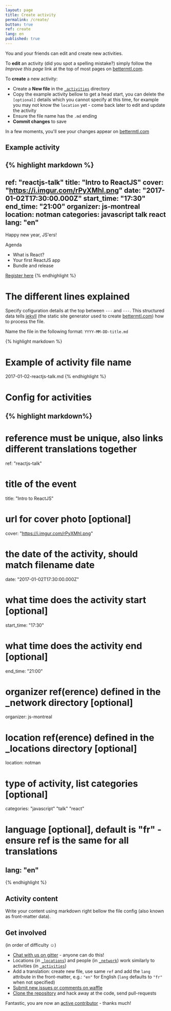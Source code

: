 ```yaml
---
layout: page
title: Create activity
permalink: /create/
button: true
ref: create
lang: en
published: true
---
```

You and your friends can edit and create new activities.

To **edit** an activity (did you spot a spelling mistake?) simply follow the *Improve this page* link at the top of most pages on [bettermtl.com](http://bettermtl.com).

To **create** a new activity:

- Create a **New file** in the <code class="highlighter-rouge"><a href="https://github.com/bettermtl/bettermtl.github.io/tree/master/_activities" target="_blank">_activities</a></code> directory
- Copy the example activity bellow to get a head start, you can delete the `[optional]` details which you cannot specify at this time, for example you may not know the `location` yet - come back later to edit and update the activity
- Ensure the file name has the `.md` ending
- **Commit changes** to save

In a few moments, you'll see your changes appear on [bettermtl.com](http://bettermtl.com)

## Example activity
{% highlight markdown %}
---
ref: "reactjs-talk"
title: "Intro to ReactJS"
cover: "https://i.imgur.com/rPyXMhl.png"
date: "2017-01-02T17:30:00.000Z"
start_time: "17:30"
end_time: "21:00"
organizer: js-montreal
location: notman
categories: javascript talk react
lang: "en"
---
Happy new year, JS'ers!

Agenda

- What is React?
- Your first ReactJS app
- Bundle and release

[Register here](http://eventbrite.com)
{% endhighlight %}

# The different lines explained
Specify cofiguration details at the top between `---` and `---`. This structured data tells [jekyll](jekyllrb.com) (the static site generator used to create [bettermtl.com](http://bettermtl.com)) how to process the file.

Name the file in the following format: `YYYY-MM-DD-title.md`

{% highlight markdown %}
# Example of activity file name
2017-01-02-reactjs-talk.md
{% endhighlight %}

# Config for activities
{% highlight markdown%}
---
# reference must be unique, also links different translations together
ref: "reactjs-talk"
# title of the event
title: "Intro to ReactJS"
# url for cover photo [optional]
cover: "https://i.imgur.com/rPyXMhl.png"
# the date of the activity, should match filename date
date: "2017-01-02T17:30:00.000Z"
# what time does the activity start [optional]
start_time: "17:30"
# what time does the activity end [optional]
end_time: "21:00"
# organizer ref(erence) defined in the _network directory [optional]
organizer: js-montreal
# location ref(erence) defined in the _locations directory [optional]
location: notman
# type of activity, list categories [optional]
categories: "javascript" "talk" "react"
# language [optional], default is "fr" - ensure ref is the same for all translations
lang: "en"
---
{% endhighlight %}

## Activity content

Write your content using markdown right bellow the file config (also known as front-matter data).

## Get involved

(in order of difficulty ☺)

- [Chat with us on gitter](https://gitter.im/bettermtl/general) - anyone can do this!
- Locations (in <code class="highlighter-rouge"><a href="https://github.com/bettermtl/bettermtl.github.io/tree/master/_locations" target="_blank">_locations</a></code>) and people (in <code class="highlighter-rouge"><a href="https://github.com/bettermtl/bettermtl.github.io/tree/master/_network" target="_blank">_network</a></code>) work similarly to activities (in <code class="highlighter-rouge"><a href="https://github.com/bettermtl/bettermtl.github.io/tree/master/_activities" target="_blank">_activities</a></code>)
- Add a translation: create new file, use same `ref` and add the `lang` attribute in the front-matter, e.g.: `"en"` for English (`lang` defaults to `"fr"` when not specified)
- [Submit new issues or comments on waffle](https://waffle.io/bettermtl/bettermtl.github.io)
- [Clone the repository](https://github.com/bettermtl/bettermtl.github.io) and hack away at the code, send pull-requests

Fantastic, you are now an [active contributor](https://github.com/bettermtl/bettermtl.github.io/graphs/contributors) - thanks much!
